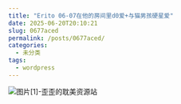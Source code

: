 ```yaml
---
title: "Erito 06-07在他的房间里d0爱+与猫男孩硬星爱"
date: 2025-06-20T20:10:21
slug: 0677aced
permalink: /posts/0677aced/
categories:
  - 未分类
tags:
  - wordpress
---
```


![图片[1]-歪歪的耽美资源站](/images/wp/0677aced-e823f393.jpg)
